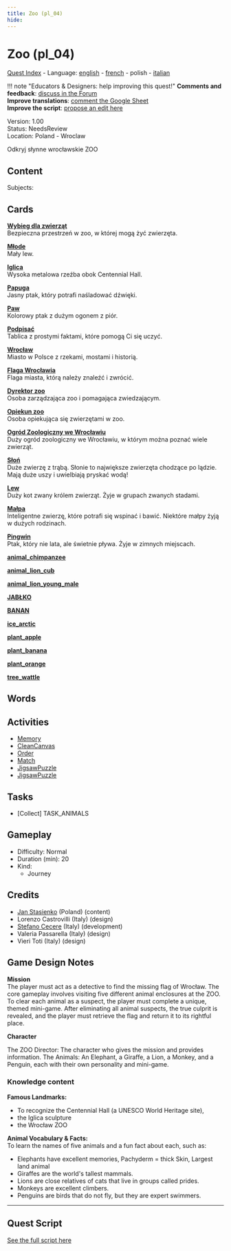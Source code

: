 ```yaml
---
title: Zoo (pl_04)
hide:
---
```


# Zoo (pl_04)
[Quest Index](./index.pl.md) - Language: [english](./pl_04.md) - [french](./pl_04.fr.md) - polish - [italian](./pl_04.it.md)

!!! note "Educators & Designers: help improving this quest!"
    **Comments and feedback**: [discuss in the Forum](https://vgwb.discourse.group/t/pl-04-the-zoo/35/1)  
    **Improve translations**: [comment the Google Sheet](https://docs.google.com/spreadsheets/d/1FPFOy8CHor5ArSg57xMuPAG7WM27-ecDOiU-OmtHgjw/edit?gid=819047762#gid=819047762)  
    **Improve the script**: [propose an edit here](https://github.com/vgwb/Antura/blob/main/Assets/_discover/_quests/PL_04%20Zoo/PL_04%20Zoo%20-%20Yarn%20Script.yarn)  

Version: 1.00  
Status: NeedsReview  
Location: Poland - Wroclaw

Odkryj słynne wrocławskie ZOO

## Content
Subjects: 



## Cards
**[Wybieg dla zwierząt](../cards/index.md#animal_enclosure)**  
Bezpieczna przestrzeń w zoo, w której mogą żyć zwierzęta.  

**[Młode](../cards/index.md#cub)**  
Mały lew.  

**[Iglica](../cards/index.md#iglica)**  
Wysoka metalowa rzeźba obok Centennial Hall.  

**[Papuga](../cards/index.md#parrot)**  
Jasny ptak, który potrafi naśladować dźwięki.  

**[Paw](../cards/index.md#peacock)**  
Kolorowy ptak z dużym ogonem z piór.  

**[Podpisać](../cards/index.md#sign)**  
Tablica z prostymi faktami, które pomogą Ci się uczyć.  

**[Wrocław](../cards/index.md#wroclaw)**  
Miasto w Polsce z rzekami, mostami i historią.  

**[Flaga Wrocławia](../cards/index.md#wroclaw_flag)**  
Flaga miasta, którą należy znaleźć i zwrócić.  

**[Dyrektor zoo](../cards/index.md#zoo_director)**  
Osoba zarządzająca zoo i pomagająca zwiedzającym.  

**[Opiekun zoo](../cards/index.md#zoo_keeper)**  
Osoba opiekująca się zwierzętami w zoo.  

**[Ogród Zoologiczny we Wrocławiu](../cards/index.md#wroclaw_zoo)**  
Duży ogród zoologiczny we Wrocławiu, w którym można poznać wiele zwierząt.  

**[Słoń](../cards/index.md#animal_elephant)**  
Duże zwierzę z trąbą. Słonie to największe zwierzęta chodzące po lądzie. Mają duże uszy i uwielbiają pryskać wodą!  

**[Lew](../cards/index.md#animal_lion)**  
Duży kot zwany królem zwierząt. Żyje w grupach zwanych stadami.  

**[Małpa](../cards/index.md#animal_monkey)**  
Inteligentne zwierzę, które potrafi się wspinać i bawić. Niektóre małpy żyją w dużych rodzinach.  

**[Pingwin](../cards/index.md#animal_penguin)**  
Ptak, który nie lata, ale świetnie pływa. Żyje w zimnych miejscach.  

**[animal_chimpanzee](../cards/index.md#animal_chimpanzee)**  
  

**[animal_lion_cub](../cards/index.md#animal_lion_cub)**  
  

**[animal_lion_young_male](../cards/index.md#animal_lion_young_male)**  
  

**[JABŁKO](../cards/index.md#food_apple)**  
  

**[BANAN](../cards/index.md#food_banana)**  
  

**[ice_arctic](../cards/index.md#ice_arctic)**  
  

**[plant_apple](../cards/index.md#plant_apple)**  
  

**[plant_banana](../cards/index.md#plant_banana)**  
  

**[plant_orange](../cards/index.md#plant_orange)**  
  

**[tree_wattle](../cards/index.md#tree_wattle)**  
  

## Words
## Activities
- [Memory](../activities/index.md#Memory)
- [CleanCanvas](../activities/index.md#CleanCanvas)
- [Order](../activities/index.md#Order)
- [Match](../activities/index.md#Match)
- [JigsawPuzzle](../activities/index.md#JigsawPuzzle)
- [JigsawPuzzle](../activities/index.md#JigsawPuzzle)

## Tasks
- [Collect] TASK_ANIMALS
## Gameplay
- Difficulty: Normal
- Duration (min): 20
- Kind:
  - Journey
## Credits
- [Jan Stasienko](mailto:jan.stasienko@dsw.edu.pl) (Poland) (content)
- Lorenzo Castrovilli (Italy) (design)
- [Stefano Cecere](https://stefanocecere.com) (Italy) (development)
- Valeria Passarella (Italy) (design)
- Vieri Toti (Italy) (design)

## Game Design Notes

**Mission**  
The player must act as a detective to find the missing flag of Wrocław. The core gameplay involves visiting five different animal enclosures at the ZOO. To clear each animal as a suspect, the player must complete a unique, themed mini-game. After eliminating all animal suspects, the true culprit is revealed, and the player must retrieve the flag and return it to its rightful place.

**Character**

The ZOO Director: The character who gives the mission and provides information.
The Animals: An Elephant, a Giraffe, a Lion, a Monkey, and a Penguin, each with their own personality and mini-game.

### Knowledge content
**Famous Landmarks:**   

- To recognize the Centennial Hall (a UNESCO World Heritage site), 
- the Iglica sculpture
- the Wrocław ZOO

**Animal Vocabulary & Facts:**  
To learn the names of five animals and a fun fact about each, such as:

- Elephants have excellent memories, Pachyderm = thick Skin, Largest land animal
- Giraffes are the world's tallest mammals.
- Lions are close relatives of cats that live in groups called prides.
- Monkeys are excellent climbers.
- Penguins are birds that do not fly, but they are expert swimmers.


---

## Quest Script

[See the full script here](./pl_04-script.pl.md)
